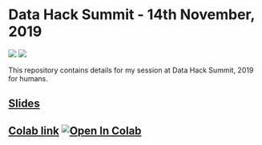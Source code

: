 # Data Hack Summit - 14th November, 2019
 [![](https://img.shields.io/github/license/sourcerer-io/hall-of-fame.svg?colorB=ff0000)](https://github.com/akshaybahadur21/Emojinator/blob/master/LICENSE.md)  [![](https://img.shields.io/badge/Akshay-Bahadur-brightgreen.svg?colorB=ff0000)](https://akshaybahadur.com)

This repository contains details for my session at Data Hack Summit, 2019 for humans.

## [Slides](https://docs.google.com/presentation/d/1YXdQN5oo1GalFNYcRTN78IdONvXE_4RUaEZC06dRoCo/edit#slide=id.p1)

## [Colab link](https://colab.research.google.com/drive/1xa9BfTz9uMPKZRZdHpqjj0fKTRp_CoFN) [![Open In Colab](https://colab.research.google.com/assets/colab-badge.svg)](https://colab.research.google.com/drive/1xa9BfTz9uMPKZRZdHpqjj0fKTRp_CoFN)
